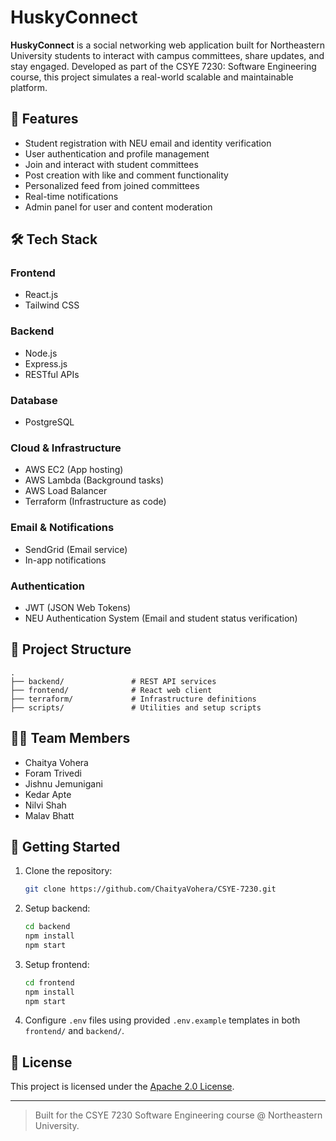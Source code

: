 # HuskyConnect

**HuskyConnect** is a social networking web application built for Northeastern University students to interact with campus committees, share updates, and stay engaged. Developed as part of the CSYE 7230: Software Engineering course, this project simulates a real-world scalable and maintainable platform.

## 🌟 Features

- Student registration with NEU email and identity verification
- User authentication and profile management
- Join and interact with student committees
- Post creation with like and comment functionality
- Personalized feed from joined committees
- Real-time notifications
- Admin panel for user and content moderation

## 🛠 Tech Stack

### Frontend
- React.js
- Tailwind CSS

### Backend
- Node.js
- Express.js
- RESTful APIs

### Database
- PostgreSQL

### Cloud & Infrastructure
- AWS EC2 (App hosting)
- AWS Lambda (Background tasks)
- AWS Load Balancer
- Terraform (Infrastructure as code)

### Email & Notifications
- SendGrid (Email service)
- In-app notifications

### Authentication
- JWT (JSON Web Tokens)
- NEU Authentication System (Email and student status verification)

## 📁 Project Structure

```
.
├── backend/               # REST API services
├── frontend/              # React web client
├── terraform/             # Infrastructure definitions
├── scripts/               # Utilities and setup scripts
```

## 👨‍💻 Team Members

- Chaitya Vohera
- Foram Trivedi
- Jishnu Jemunigani
- Kedar Apte
- Nilvi Shah
- Malav Bhatt

## 🏁 Getting Started

1. Clone the repository:
   ```bash
   git clone https://github.com/ChaityaVohera/CSYE-7230.git
   ```

2. Setup backend:
   ```bash
   cd backend
   npm install
   npm start
   ```

3. Setup frontend:
   ```bash
   cd frontend
   npm install
   npm start
   ```

4. Configure `.env` files using provided `.env.example` templates in both `frontend/` and `backend/`.

## 📝 License

This project is licensed under the [Apache 2.0 License](LICENSE).

---

> Built for the CSYE 7230 Software Engineering course @ Northeastern University.
